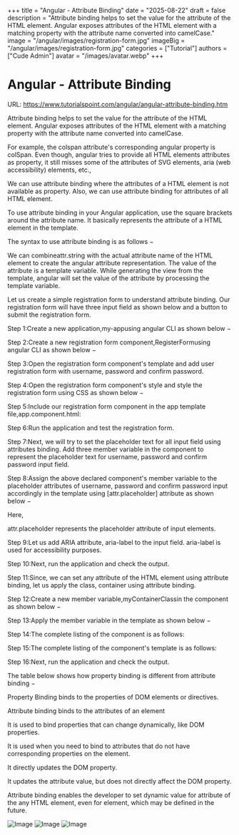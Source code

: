 +++
title = "Angular - Attribute Binding"
date = "2025-08-22"
draft = false
description = "Attribute binding helps to set the value for the attribute of the HTML element. Angular exposes attributes of the HTML element with a matching property with the attribute name converted into camelCase."
image = "/angular/images/registration-form.jpg"
imageBig = "/angular/images/registration-form.jpg"
categories = ["Tutorial"]
authors = ["Cude Admin"]
avatar = "/images/avatar.webp"
+++

# Angular - Attribute Binding

URL: https://www.tutorialspoint.com/angular/angular-attribute-binding.htm

Attribute binding helps to set the value for the attribute of the HTML element. Angular exposes attributes of the HTML element with a matching property with the attribute name converted into camelCase.

For example, the colspan attribute's corresponding angular property is colSpan. Even though, angular tries to provide all HTML elements attributes as property, it still misses some of the attributes of SVG elements, aria (web accessibility) elements, etc.,

We can use attribute binding where the attributes of a HTML element is not available as property. Also, we can use attribute binding for attributes of all HTML element.

To use attribute binding in your Angular application, use the square brackets around the attribute name. It basically represents the attribute of a HTML element in the template.

The syntax to use attribute binding is as follows −

We can combineattr.string with the actual attribute name of the HTML element to create the angular attribute representation. The value of the attribute is a template variable. While generating the view from the template, angular will set the value of the attribute by processing the template variable.

Let us create a simple registration form to understand attribute binding. Our registration form will have three input field as shown below and a button to submit the registration form.

Step 1:Create a new application,my-appusing angular CLI as shown below −

Step 2:Create a new registration form component,RegisterFormusing angular CLI as shown below −

Step 3:Open the registration form component's template and add user registration form with username, password and confirm password.

Step 4:Open the registration form component's style and style the registration form using CSS as shown below −

Step 5:Include our registration form component in the app template file,app.component.html:

Step 6:Run the application and test the registration form.

Step 7:Next, we will try to set the placeholder text for all input field using attributes binding. Add three member variable in the component to represent the placeholder text for username, password and confirm password input field.

Step 8:Assign the above declared component's member variable to the placeholder attributes of username, password and confirm password input accordingly in the template using [attr.placeholder] attribute as shown below −

Here,

attr.placeholder represents the placeholder attribute of input elements.

Step 9:Let us add ARIA attribute, aria-label to the input field. aria-label is used for accessibility purposes.

Step 10:Next, run the application and check the output.

Step 11:Since, we can set any attribute of the HTML element using attribute binding, let us apply the class, container using attribute binding.

Step 12:Create a new member variable,myContainerClassin the component as shown below −

Step 13:Apply the member variable in the template as shown below −

Step 14:The complete listing of the component is as follows:

Step 15:The complete listing of the component's template is as follows:

Step 16:Next, run the application and check the output.

The table below shows how property binding is different from attribute binding −

Property Binding binds to the properties of DOM elements or directives.

Attribute binding binds to the attributes of an element

It is used to bind properties that can change dynamically, like DOM properties.

It is used when you need to bind to attributes that do not have corresponding properties on the element.

It directly updates the DOM property.

It updates the attribute value, but does not directly affect the DOM property.

Attribute binding enables the developer to set dynamic value for attribute of the any HTML element, even for element, which may be defined in the future.

![Image](/angular/images/registration-form.jpg)
![Image](/angular/images/application-output.jpg)
![Image](/angular/images/register.jpg)
